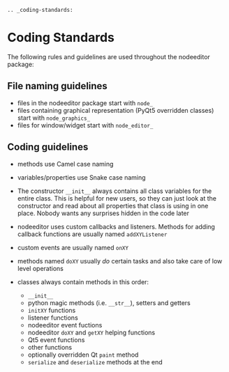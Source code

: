 ```eval_rst
.. _coding-standards:
```
# Coding Standards

The following rules and guidelines are used throughout the nodeeditor package:

## File naming guidelines

* files in the nodeeditor package start with ```node_```
* files containing graphical representation (PyQt5 overridden classes) start with ```node_graphics_```
* files for window/widget start with ```node_editor_```

## Coding guidelines

* methods use Camel case naming
* variables/properties use Snake case naming

* The constructor ```__init__``` always contains all class variables for the entire class. This is helpful for new users, so they can
  just look at the constructor and read about all properties that class is using in one place. Nobody wants any 
  surprises hidden in the code later
* nodeeditor uses custom callbacks and listeners. Methods for adding callback functions
  are usually named ```addXYListener```
* custom events are usually named ```onXY```
* methods named ```doXY``` usually *do* certain tasks and also take care of low level operations
* classes always contain methods in this order:
    * ```__init__```
    * python magic methods (i.e. ```__str__```), setters and getters 
    * ```initXY``` functions
    * listener functions
    * nodeeditor event fuctions
    * nodeeditor ```doXY``` and ```getXY``` helping functions 
    * Qt5 event functions
    * other functions
    * optionally overridden Qt ```paint``` method
    * ```serialize``` and ```deserialize``` methods at the end    